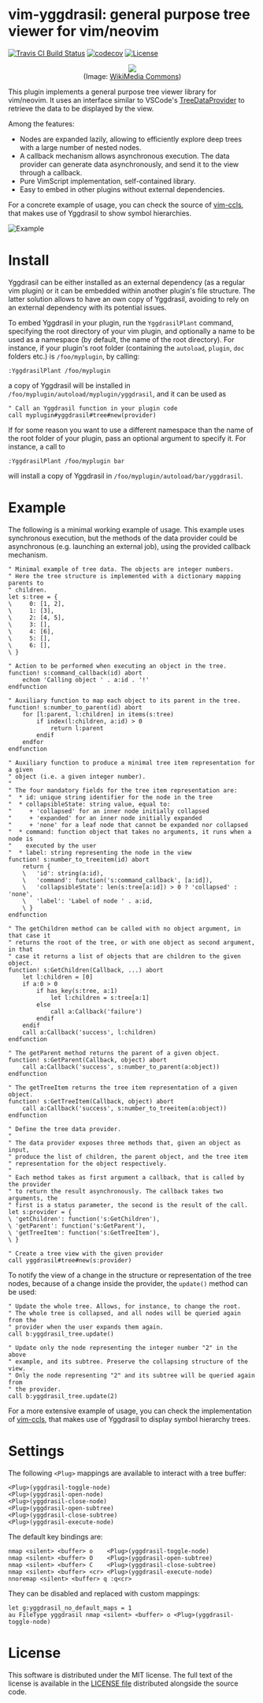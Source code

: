 vim-yggdrasil: general purpose tree viewer for vim/neovim
===============================================================
[![Travis CI Build Status](https://travis-ci.org/m-pilia/vim-yggdrasil.svg?branch=master)](https://travis-ci.org/m-pilia/vim-yggdrasil)
[![codecov](https://codecov.io/gh/m-pilia/vim-yggdrasil/branch/master/graph/badge.svg)](https://codecov.io/gh/m-pilia/vim-yggdrasil/branch/master)
[![License](https://img.shields.io/badge/License-MIT-blue.svg)](https://github.com/m-pilia/vim-yggdrasil/blob/master/LICENSE)

<p align="center">
<img src="https://upload.wikimedia.org/wikipedia/commons/4/44/Pasaules_koks_Igdrasils.jpg" />
<br />
(Image: <a href="https://commons.wikimedia.org/wiki/File:Pasaules_koks_Igdrasils.jpg">WikiMedia Commons</a>)
</p>

This plugin implements a general purpose tree viewer library for vim/neovim. It
uses an interface similar to VSCode's
[TreeDataProvider](https://code.visualstudio.com/api/references/vscode-api#TreeDataProvider)
to retrieve the data to be displayed by the view.

Among the features:
* Nodes are expanded lazily, allowing to efficiently explore deep trees with a
  large number of nested nodes.
* A callback mechanism allows asynchronous execution. The data provider can
  generate data asynchronously, and send it to the view through a callback.
* Pure VimScript implementation, self-contained library.
* Easy to embed in other plugins without external dependencies.

For a concrete example of usage, you can check the source of
[vim-ccls](https://github.com/m-pilia/vim-ccls), that makes use of
Yggdrasil to show symbol hierarchies.

![Example](https://user-images.githubusercontent.com/8300317/68967865-d923d500-07e9-11ea-8312-5e4636c2b7b7.png)

Install
=======

Yggdrasil can be either installed as an external dependency (as a regular vim
plugin) or it can be embedded within another plugin's file structure. The
latter solution allows to have an own copy of Yggdrasil, avoiding to rely on an
external dependency with its potential issues.

To embed Yggdrasil in your plugin, run the `YggdrasilPlant` command, specifying
the root directory of your vim plugin, and optionally a name to be used as a
namespace (by default, the name of the root directory). For instance, if your
plugin's root folder (containing the `autoload`, `plugin`, `doc` folders etc.)
is `/foo/myplugin`, by calling:
```
:YggdrasilPlant /foo/myplugin
```
a copy of Yggdrasil will be installed in
`/foo/myplugin/autoload/myplugin/yggdrasil`, and it can be used as
```viml
" Call an Yggdrasil function in your plugin code
call myplugin#yggdrasil#tree#new(provider)
```

If for some reason you want to use a different namespace than the name of the
root folder of your plugin, pass an optional argument to specify it. For
instance, a call to
```
:YggdrasilPlant /foo/myplugin bar
```
will install a copy of Yggdrasil in `/foo/myplugin/autoload/bar/yggdrasil`.

Example
=======

The following is a minimal working example of usage. This example uses
synchronous execution, but the methods of the data provider could be
asynchronous (e.g. launching an external job), using the provided callback
mechanism.

```viml
" Minimal example of tree data. The objects are integer numbers.
" Here the tree structure is implemented with a dictionary mapping parents to
" children.
let s:tree = {
\     0: [1, 2],
\     1: [3],
\     2: [4, 5],
\     3: [],
\     4: [6],
\     5: [],
\     6: [],
\ }

" Action to be performed when executing an object in the tree.
function! s:command_callback(id) abort
    echom 'Calling object ' . a:id . '!'
endfunction

" Auxiliary function to map each object to its parent in the tree.
function! s:number_to_parent(id) abort
    for [l:parent, l:children] in items(s:tree)
        if index(l:children, a:id) > 0
            return l:parent
        endif
    endfor
endfunction

" Auxiliary function to produce a minimal tree item representation for a given
" object (i.e. a given integer number).
"
" The four mandatory fields for the tree item representation are:
"  * id: unique string identifier for the node in the tree
"  * collapsibleState: string value, equal to:
"     + 'collapsed' for an inner node initially collapsed
"     + 'expanded' for an inner node initially expanded
"     + 'none' for a leaf node that cannot be expanded nor collapsed
"  * command: function object that takes no arguments, it runs when a node is
"    executed by the user
"  * label: string representing the node in the view
function! s:number_to_treeitem(id) abort
    return {
    \   'id': string(a:id),
    \   'command': function('s:command_callback', [a:id]),
    \   'collapsibleState': len(s:tree[a:id]) > 0 ? 'collapsed' : 'none',
    \   'label': 'Label of node ' . a:id,
    \ }
endfunction

" The getChildren method can be called with no object argument, in that case it
" returns the root of the tree, or with one object as second argument, in that
" case it returns a list of objects that are children to the given object.
function! s:GetChildren(Callback, ...) abort
    let l:children = [0]
    if a:0 > 0
        if has_key(s:tree, a:1)
            let l:children = s:tree[a:1]
        else
            call a:Callback('failure')
        endif
    endif
    call a:Callback('success', l:children)
endfunction

" The getParent method returns the parent of a given object.
function! s:GetParent(Callback, object) abort
    call a:Callback('success', s:number_to_parent(a:object))
endfunction

" The getTreeItem returns the tree item representation of a given object.
function! s:GetTreeItem(Callback, object) abort
    call a:Callback('success', s:number_to_treeitem(a:object))
endfunction

" Define the tree data provider.
"
" The data provider exposes three methods that, given an object as input,
" produce the list of children, the parent object, and the tree item
" representation for the object respectively.
"
" Each method takes as first argument a callback, that is called by the provider
" to return the result asynchronously. The callback takes two arguments, the
" first is a status parameter, the second is the result of the call.
let s:provider = {
\ 'getChildren': function('s:GetChildren'),
\ 'getParent': function('s:GetParent'),
\ 'getTreeItem': function('s:GetTreeItem'),
\ }

" Create a tree view with the given provider
call yggdrasil#tree#new(s:provider)
```

To notify the view of a change in the structure or representation of the tree
nodes, because of a change inside the provider, the `update()` method can be
used:
```viml
" Update the whole tree. Allows, for instance, to change the root.
" The whole tree is collapsed, and all nodes will be queried again from the
" provider when the user expands them again.
call b:yggdrasil_tree.update()

" Update only the node representing the integer number "2" in the above
" example, and its subtree. Preserve the collapsing structure of the view.
" Only the node representing "2" and its subtree will be queried again from
" the provider.
call b:yggdrasil_tree.update(2)
```

For a more extensive example of usage, you can check the implementation of
[vim-ccls](https://github.com/m-pilia/vim-ccls), that makes use of
Yggdrasil to display symbol hierarchy trees.

Settings
========

The following `<Plug>` mappings are available to interact with a tree buffer:
```
<Plug>(yggdrasil-toggle-node)
<Plug>(yggdrasil-open-node)
<Plug>(yggdrasil-close-node)
<Plug>(yggdrasil-open-subtree)
<Plug>(yggdrasil-close-subtree)
<Plug>(yggdrasil-execute-node)
```

The default key bindings are:
```vim
nmap <silent> <buffer> o    <Plug>(yggdrasil-toggle-node)
nmap <silent> <buffer> O    <Plug>(yggdrasil-open-subtree)
nmap <silent> <buffer> C    <Plug>(yggdrasil-close-subtree)
nmap <silent> <buffer> <cr> <Plug>(yggdrasil-execute-node)
nnoremap <silent> <buffer> q :q<cr>
```

They can be disabled and replaced with custom mappings:
```vim
let g:yggdrasil_no_default_maps = 1
au FileType yggdrasil nmap <silent> <buffer> o <Plug>(yggdrasil-toggle-node)
```

License
=======

This software is distributed under the MIT license. The full text of the license
is available in the [LICENSE
file](https://github.com/m-pilia/vim-yggdrasil/blob/master/LICENSE) distributed
alongside the source code.
